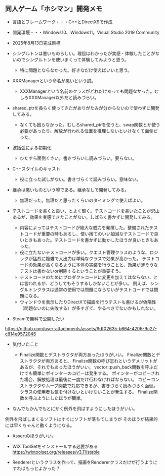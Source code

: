 
## 同人ゲーム「ホシマン」開発メモ

* 言語とフレームワーク・・・C++とDirectX9で作成

* 開発環境・・・Windows10、Windows11。Visual Studio 2019 Community

* 2025年8月13日完成目標

* シングルトンは悪いものらしい。理屈はわかったが実感・体験したことがないのでシングルトンを使いまくって体験してみようと思う。
  * 特に問題とならなかった。好きなだけ使えばいいと思う。

* XXXManagerという命名が悪いという説。
  * XXXManagerという名前のクラスがどれだけあっても問題なかった。むしろXXXManager以外だと読みづらい。

* shared_ptrを長らく使ってきたがありがたみが分からないので使わずに開発してみる。
  * なくても困らなかった。むしろshared_ptrを使うと、swap関数とか使う必要があったり、解放が行われる位置を推理しないといけなくて面倒だった。

* 波括弧による初期化
  * ひたすら面倒くさい。書きづらいし読みづらい。要らない。

* C++スタイルのキャスト
  * 役に立った試しがない。書きづらくて読みづらい。意味ない。

* 継承は悪いものという噂である。継承なしで開発してみる。
  * 無理だった。無理だと思ったくらいのタイミングで使えばよい。

* テストコードを書くと良い、とよく聞く。テストコードを書いたことが沢山あるが、効果を実感できたことがない。しばらく書かずに開発してみる。
  * 内容によってはテストコードが絶大な威力を発揮した。整備されたテストコードが重要の時もあるし、使い捨てのいい加減なテストコードで良いときもあった。テストコードを書かずに動かしたほうが良いときもあった。
  * 役に立たないテストコードが多い。クエスト管理クラスのような、ロジックが猛烈に複雑で入出力は単純なクラスで効果が高かった。
    テストコードの効果が高くなるように本体の実装を行うことと、効果が薄そうなテストは書かないor削除するということが重要そう。
  * テストコードのためにプロダクトコードに変更を加えてはならない、とは言われるが、どうしてもそうするしかないことが多い。
    例えば、シングルトンクラスは通常の使用では問題にならないがテストコードでは問題になる。
  * ウィンドウを表示したりDirectXで描画を行うテストも書けるが偽陽性（問題ないのに失敗する）が多すぎて、やるべきでないかもしれない。

* Steamで無料で公開したい

https://github.com/user-attachments/assets/9df02635-b664-4206-9c27-c814e9572046

* 気付いたこと
  * Finalize関数とデストラクタが両方あったほうがいい。
Finalize関数とデストラクタが両方あると、
Finalize関数の呼び忘れというデメリットがあるが、それでもあったほうがいい。
vector::push_back関数を呼ぶだけでも簡単にポインターのコピーは発生する。
ポインターがコピーされた場合、解放処理は最後に一度だけ行わなければならない。
コピーコンストラクタやムーブ関数で対応できるが、書きづらく読みづらく面倒。
クラスの使用者も気を付けないといけないことが発生する。
Finalize関数を呼ぶようにしたほうが簡単。

* なんでもかんでもとにかく例外を飛ばすようにしたほうがいい。

例外を飛ばしまくるソフトはすぐにソフトが落ちてしまうが
そのほうが結果的には早くちゃんと動くようになる。

  * Assertのほうがいい。

* WiX ToolSetをインストールする必要がある
https://wixtoolset.org/releases/v3.11/stable

* Rendererというクラスを作って、描画をRendererクラスだけが行うようにすればもっとよかった？
